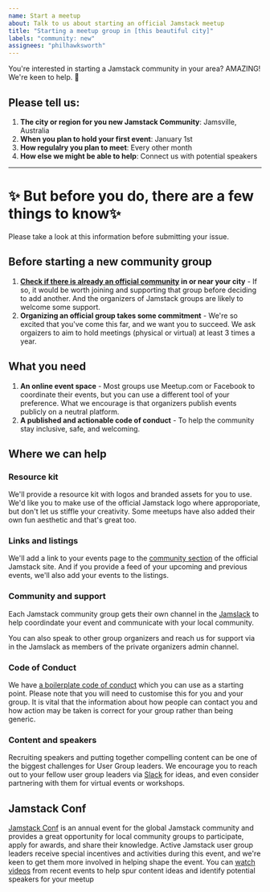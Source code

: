 ```yaml
---
name: Start a meetup
about: Talk to us about starting an official Jamstack meetup
title: "Starting a meetup group in [this beautiful city]"
labels: "community: new"
assignees: "philhawksworth"
---
```


You're interested in starting a Jamstack community in your area?
AMAZING! We're keen to help. 🥳

## Please tell us:

1. **The city or region for you new Jamstack Community**: Jamsville, Australia
1. **When you plan to hold your first event**: January 1st
1. **How regulalry you plan to meet**: Every other month
1. **How else we might be able to help**: Connect us with potential speakers

---

# ✨ But before you do, there are a few things to know✨

Please take a look at this information before submitting your issue.

## Before starting a new community group

1. **[Check if there is already an official community](https://jamstack.org/community) in or near your city** - If so, it would be worth joining and supporting that group before deciding to add another. And the organizers of Jamstack groups are likely to welcome some support.
1. **Organizing an official group takes some commitment** - We're so excited that you've come this far, and we want you to succeed. We ask orgaizers to aim to hold meetings (physical or virtual) at least 3 times a year.

## What you need

1. **An online event space** - Most groups use Meetup.com or Facebook to coordinate their events, but you can use a different tool of your preference. What we encourage is that organizers publish events publicly on a neutral platform.
1. **A published and actionable code of conduct** - To help the community stay inclusive, safe, and welcoming.

## Where we can help

### Resource kit

We'll provide a resource kit with logos and branded assets for you to use. We'd like you to make use of the official Jamstack logo where approporiate, but don't let us stiffle your creativity. Some meetups have also added their own fun aesthetic and that's great too.

### Links and listings

We'll add a link to your events page to the [community section](https://jamstack.org/community) of the official Jamstack site. And if you provide a feed of your upcoming and previous events, we'll also add your events to the listings.

### Community and support

Each Jamstack community group gets their own channel in the [Jamslack](https://jamstack.org/jamslack) to help coordindate your event and communicate with your local community.

You can also speak to other group organizers and reach us for support via in the Jamslack as members of the private organizers admin channel.

### Code of Conduct

We have [a boilerplate code of conduct]() which you can use as a starting point. Please note that you will need to customise this for you and your group. It is vital that the information about how people can contact you and how action may be taken is correct for your group rather than being generic.

### Content and speakers

Recruiting speakers and putting together compelling content can be one of the biggest challenges for User Group leaders. We encourage you to reach out to your fellow user group leaders via [Slack](https://jamstack.org/slack) for ideas, and even consider partnering with them for virtual events or workshops.

## Jamstack Conf

[Jamstack Conf](https://jamstackconf.com) is an annual event for the global Jamstack community and provides a great opportunity for local community groups to participate, apply for awards, and share their knowledge. Active Jamstack user group leaders receive special incentives and activities during this event, and we're keen to get them more involved in helping shape the event. You can [watch videos](https://www.youtube.com/playlist?list=PL58Wk5g77lF94tg-F3y5zRyDeLVhTDnTg) from recent events to help spur content ideas and identify potential speakers for your meetup
